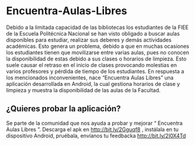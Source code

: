 # Encuentra-Aulas-Libres

Debido a la limitada capacidad de las bibliotecas los estudiantes de la FIEE de la Escuela Politécnica Nacional se han visto obligado a buscar aulas disponibles para estudiar, realizar sus deberes y demás actividades académicas. Esto genera un problema, debido a que en muchas ocasiones los estudiantes tienen que movilizarse entre varias aulas, pues no conocen la disponibilidad de estas debido a sus clases o horarios de limpieza. Esto suele causar el retraso en el inicio de clases provocando molestias en varios profesores y pérdida de tiempo de los estudiantes. 
En respuesta a los mencionados inconvenientes, nace “Encuentra Aulas Libres” una aplicación desarrollada en Android, la cual gestiona horarios de clase y limpieza y muestra la disponibilidad de las aulas de la Facultad.

## ¿Quieres probar la aplicación?

Se parte de la comunidad que nos ayuda a probar y mejorar “ Encuentra Aulas Libres ”. Descarga el apk en http://bit.ly/2Gguqf8 , instálala en tu dispositivo  Android, pruébala, envíanos tu feedbacka http://bit.ly/2I0X4Td

